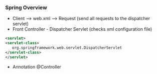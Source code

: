 ### Spring Overview

* Client --> web.xml --> Request (send all requests to the dispatcher servlet)
* Front Controller - Dispatcher Servlet (checks xml configuration file)
```xml
<servlet>
<servlet-class>
   org.springframework.web.servlet.DispatcherServlet
</servlet-class>
</servlet>
```
* Annotation @Controller
